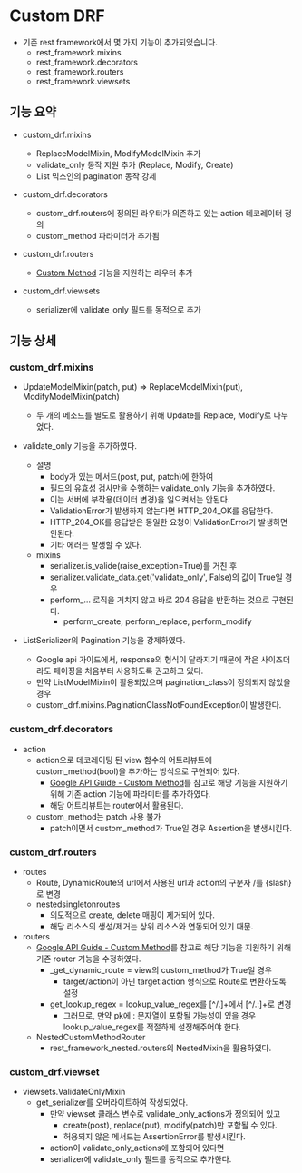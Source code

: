 # Custom DRF

- 기존 rest framework에서 몇 가지 기능이 추가되었습니다.
  - rest_framework.mixins
  - rest_framework.decorators
  - rest_framework.routers
  - rest_framework.viewsets

## 기능 요약

- custom_drf.mixins
  - ReplaceModelMixin, ModifyModelMixin 추가
  - validate_only 동작 지원 추가 (Replace, Modify, Create)
  - List 믹스인의 pagination 동작 강제

- custom_drf.decorators
  - custom_drf.routers에 정의된 라우터가 의존하고 있는 action 데코레이터 정의
  - custom_method 파라미터가 추가됨

- custom_drf.routers
  - [Custom Method](https://cloud.google.com/apis/design/custom_methods?hl=ko) 기능을 지원하는 라우터 추가

- custom_drf.viewsets
  - serializer에 validate_only 필드를 동적으로 추가

## 기능 상세

### custom_drf.mixins

- UpdateModelMixin(patch, put) => ReplaceModelMixin(put), ModifyModelMixin(patch)
  - 두 개의 메소드를 별도로 활용하기 위해 Update를 Replace, Modify로 나누었다.

- validate_only 기능을 추가하였다.
  - 설명
    - body가 있는 메서드(post, put, patch)에 한하여
    - 필드의 유효성 검사만을 수행하는 validate_only 기능을 추가하였다.
    - 이는 서버에 부작용(데이터 변경)을 일으켜서는 안된다.
    - ValidationError가 발생하지 않는다면 HTTP_204_OK를 응답한다.
    - HTTP_204_OK를 응답받은 동일한 요청이 ValidationError가 발생하면 안된다.
    - 기타 에러는 발생할 수 있다.
  - mixins
    - serializer.is_valide(raise_exception=True)를 거친 후
    - serializer.validate_data.get('validate_only', False)의 값이 True일 경우
    - perform_... 로직을 거치지 않고 바로 204 응답을 반환하는 것으로 구현된다.
      - perform_create, perform_replace, perform_modify

- ListSerializer의 Pagination 기능을 강제하였다.
  - Google api 가이드에서, response의 형식이 달라지기 때문에 작은 사이즈더라도 페이징을 처음부터 사용하도록 권고하고 있다.
  - 만약 ListModelMixin이 활용되었으며 pagination_class이 정의되지 않았을 경우
  - custom_drf.mixins.PaginationClassNotFoundException이 발생한다.

### custom_drf.decorators

- action
  - action으로 데코레이팅 된 view 함수의 어트리뷰트에 custom_method(bool)을 추가하는 방식으로 구현되어 있다.
    - [Google API Guide - Custom Method](https://cloud.google.com/apis/design/custom_methods?hl=ko)를 참고로 해당 기능을 지원하기 위해 기존 action 기능에 파라미터를 추가하였다.
    - 해당 어트리뷰트는 router에서 활용된다.
  - custom_method는 patch 사용 불가
    - patch이면서 custom_method가 True일 경우 Assertion을 발생시킨다.

### custom_drf.routers

- routes
  - Route, DynamicRoute의 url에서 사용된 url과 action의 구분자 /를 {slash}로 변경
  - nestedsingletonroutes
    - 의도적으로 create, delete 매핑이 제거되어 있다.
    - 해당 리소스의 생성/제거는 상위 리소스와 연동되어 있기 때문.
- routers
  - [Google API Guide - Custom Method](https://cloud.google.com/apis/design/custom_methods?hl=ko)를 참고로 해당 기능을 지원하기 위해 기존 router 기능을 수정하였다.
    - _get_dynamic_route = view의 custom_method가 True일 경우
      - target/action이 아닌 target:action 형식으로 Route로 변환하도록 설정
    - get_lookup_regex = lookup_value_regex를 [^/.]+에서 [^/.:]+로 변경
      - 그러므로, 만약 pk에 : 문자열이 포함될 가능성이 있을 경우 lookup_value_regex를 적절하게 설정해주어야 한다.
  - NestedCustomMethodRouter
    - rest_framework_nested.routers의 NestedMixin을 활용하였다.

### custom_drf.viewset

- viewsets.ValidateOnlyMixin
  - get_serializer를 오버라이트하여 작성되었다.
    - 만약 viewset 클래스 변수로 validate_only_actions가 정의되어 있고
      - create(post), replace(put), modify(patch)만 포함될 수 있다.
      - 허용되지 않은 메서드는 AssertionError를 발생시킨다.
    - action이 validate_only_actions에 포함되어 있다면
    - serializer에 validate_only 필드를 동적으로 추가한다.

